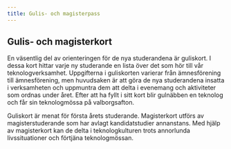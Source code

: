 ```yaml
---
title: Gulis- och magisterpass
---
```

## Gulis- och magisterkort

En väsentlig del av orienteringen för de nya studerandena är guliskort. I dessa kort hittar varje ny studerande en lista över det som hör till vår teknologverksamhet. Uppgifterna i guliskorten varierar från ämnesförening till ämnesförening, men huvudsaken är att göra de nya studerandena insatta i verksamheten och uppmuntra dem att delta i evenemang och aktiviteter som ordnas under året. Efter att ha fyllt i sitt kort blir gulnäbben en teknolog och får sin teknologmössa på valborgsafton.

Guliskort är menat för första årets studerande. Magisterkort utförs av magisterstuderande som har avlagt kandidatstudier annanstans. Med hjälp av magisterkort kan de delta i teknologkulturen trots annorlunda livssituationer och förtjäna teknologmössan.
